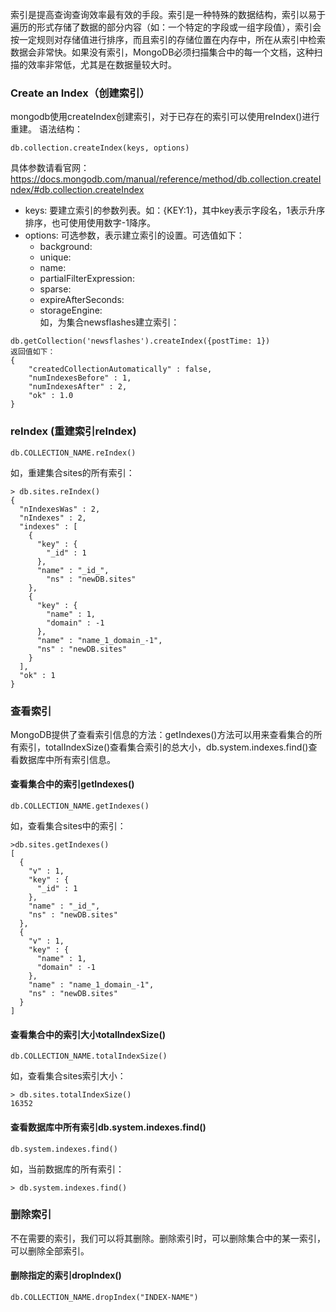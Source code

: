 索引是提高查询查询效率最有效的手段。索引是一种特殊的数据结构，索引以易于遍历的形式存储了数据的部分内容（如：一个特定的字段或一组字段值），索引会按一定规则对存储值进行排序，而且索引的存储位置在内存中，所在从索引中检索数据会非常快。如果没有索引，MongoDB必须扫描集合中的每一个文档，这种扫描的效率非常低，尤其是在数据量较大时。

### Create an Index（创建索引）
mongodb使用createIndex创建索引，对于已存在的索引可以使用reIndex()进行重建。
语法结构：
```
db.collection.createIndex(keys, options)
```
具体参数请看官网：https://docs.mongodb.com/manual/reference/method/db.collection.createIndex/#db.collection.createIndex
* keys: 要建立索引的参数列表。如：{KEY:1}，其中key表示字段名，1表示升序排序，也可使用使用数字-1降序。
* options: 可选参数，表示建立索引的设置。可选值如下：
    * background: 
    * unique: 
    * name: 
    * partialFilterExpression:
    * sparse:
    * expireAfterSeconds:
    * storageEngine:   
如，为集合newsflashes建立索引：
```
db.getCollection('newsflashes').createIndex({postTime: 1})
返回值如下：
{
    "createdCollectionAutomatically" : false,
    "numIndexesBefore" : 1,
    "numIndexesAfter" : 2,
    "ok" : 1.0
}
```
### reIndex (重建索引reIndex)
```
db.COLLECTION_NAME.reIndex()
```
如，重建集合sites的所有索引：
```
> db.sites.reIndex()
{
  "nIndexesWas" : 2,
  "nIndexes" : 2,
  "indexes" : [
    {
	  "key" : {
		"_id" : 1
	  },
	  "name" : "_id_",
		"ns" : "newDB.sites"
	},
	{
	  "key" : {
		"name" : 1,
		"domain" : -1
	  },
	  "name" : "name_1_domain_-1",
	  "ns" : "newDB.sites"
	}
  ],
  "ok" : 1
}
```
### 查看索引
MongoDB提供了查看索引信息的方法：getIndexes()方法可以用来查看集合的所有索引，totalIndexSize()查看集合索引的总大小，db.system.indexes.find()查看数据库中所有索引信息。
#### 查看集合中的索引getIndexes()
```
db.COLLECTION_NAME.getIndexes()
```
如，查看集合sites中的索引：
```
>db.sites.getIndexes()
[
  {
	"v" : 1,
	"key" : {
	  "_id" : 1
	},
	"name" : "_id_",
	"ns" : "newDB.sites"
  },
  {
	"v" : 1,
	"key" : {
	  "name" : 1,
	  "domain" : -1
	},
	"name" : "name_1_domain_-1",
	"ns" : "newDB.sites"
  }
]
```
#### 查看集合中的索引大小totalIndexSize()
```
db.COLLECTION_NAME.totalIndexSize()
```
如，查看集合sites索引大小：
```
> db.sites.totalIndexSize()
16352
```
#### 查看数据库中所有索引db.system.indexes.find()
```
db.system.indexes.find()
```
如，当前数据库的所有索引：
```
> db.system.indexes.find()
```
### 删除索引
不在需要的索引，我们可以将其删除。删除索引时，可以删除集合中的某一索引，可以删除全部索引。
#### 删除指定的索引dropIndex()
```
db.COLLECTION_NAME.dropIndex("INDEX-NAME")
```
